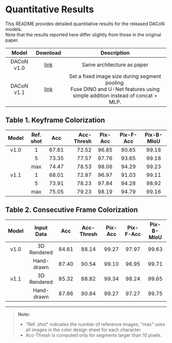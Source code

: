 # Quantitative Results

This README provides detailed quantitative results for the released DACoN models.  
Note that the results reported here differ slightly from those in the original paper.


|   Model    |   Download  |                                  Description                                                    |
| :--------: | :---------: | :---------------------------------------------------------------------------------------------: |
| DACoN v1.0 | [link](https://drive.google.com/file/d/1VvgLFwas_LcawrWh274BEpw2P_euOg3a/view?usp=sharing) |                                 Same architecture as paper                                      |
| DACoN v1.1 | [link](https://drive.google.com/file/d/1KJ77-aFDePmsJ6LDicJgM4pyGjagu6aI/view?usp=sharing) | Set a fixed image size during segment pooling.<br>Fuse DINO and U-Net features using simple addition instead of concat + MLP. |


## Table 1. Keyframe Colorization

| Model | Ref. shot |  Acc  | Acc-Thresh | Pix-Acc | Pix-F-Acc | Pix-B-MIoU |
|:-----:|:---------:|:-----:|-----------:|:-------:|:---------:|:----------:|
| v1.0  |     1     | 67.61 |     72.52  |  96.85  |   90.65   |    99.18   |
|       |     5     | 73.35 |     77.57  |  97.76  |   93.65   |    99.18   |
|       |    max    | 74.47 |     78.53  |  98.06  |   94.29   |    99.23   |
| v1.1  |     1     | 68.01 |     72.87  |  96.97  |   91.03   |    99.11   |
|       |     5     | 73.91 |     78.23  |  97.84  |   94.28   |    98.92   |
|       |    max    | 75.05 |     79.23  |  98.19  |   94.79   |    99.16   |

## Table 2. Consecutive Frame Colorization

| Model |  Input Data  |  Acc  | Acc-Thresh | Pix-Acc | Pix-F-Acc | Pix-B-MIoU |
|:-----:|:------------:|:-----:|:----------:|:-------:|:---------:|:----------:|
| v1.0  | 3D Rendered  | 84.61 |   88.14    |  99.27  |   97.97   |   99.63    |
|       | Hand-drawn   | 87.40 |   90.54    |  99.10  |   96.95   |   99.71    |
| v1.1  | 3D Rendered  | 85.32 |   88.82    |  99.34  |   98.24   |   99.65    |
|       | Hand-drawn   | 87.66 |   90.84    |  99.27  |   97.27   |   99.75    | 

---
> **Note:**  
> - "Ref. shot" indicates the number of reference images; "max" uses all images in the color design sheet for each character.  
> - Acc-Thresh is computed only for segments larger than 10 pixels.
